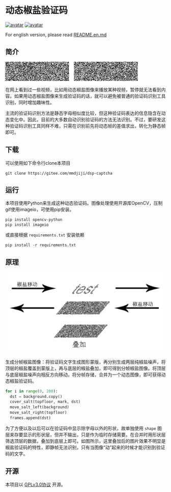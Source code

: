 # 动态椒盐验证码

[![avatar](https://img.shields.io/badge/license-GPL_V3.0-brightgreen)](https://choosealicense.com/licenses/gpl-3.0/) [![avatar](https://img.shields.io/badge/language-Python-orange)](https://www.python.org/)

For english version, please read [README.en.md](README.en.md)

## 简介
<img src='assets/JjNb.gif'>&nbsp;&nbsp;&nbsp;&nbsp;<img src='assets/static.png'>

在网上看到过一些视频，比如用动态椒盐图像来播放某种视频，暂停就无法看到内容。如果用动态椒盐图像来生成验证码的话，就可以避免被普通的验证码识别工具识别，同时增加趣味性。

主流的验证码识别方法是静态字母相似度比较，但这种验证码表达的信息隐含在动态变化中。因此，目前的大多数自动识别验证码的方法无法识别。不过，要研发这种验证码识别工具同样不难，只需在识别前先将动态帧的差值求出，转化为静态帧即可。

## 下载
可以使用如下命令行clone本项目
```shell
git clone https://gitee.com/mmdjiji/dsp-captcha
```

## 运行
本项目使用Python来生成这种动态验证码。图像处理使用开源库OpenCV，压制gif使用imageio，可使用pip安装。

```shell
pip install opencv-python
pip install imageio
```

或直接根据 `requirements.txt` 安装依赖
```shell
pip install -r requirements.txt
```

## 原理

![avatar](assets/generation-process.png)

生成分帧椒盐图像：将验证码文字生成图形蒙版，再分别生成两层纯椒盐噪声，将顶层的椒盐覆盖到蒙版上，再与底层的椒盐叠加，即可得到分帧椒盐图像。将顶层与底层椒盐噪声向相反方向移动，将分帧存储，合并为一个动态图像，即可获得动态椒盐验证码。

```python
for i in range(0, 200):
  dst = background.copy()
  cover_salt(topfloor, mark, dst)
  move_salt_left(background)
  move_salt_right(topfloor)
  frames.append(dst)
```

为了方便以及以后可以在验证码中显示除字母以外的形状，故单独使用 `shape` 图层来存要显示的形状层，但并不输出，只是作为临时存储需要。在合并时用形状层筛选顶层的数据，叠加到底层上即可。如图所示，这里叠加后的图片效果不明显是椒盐验证码的特性，即静帧无法识别，只有当图像“动”起来的时候才能识别到验证码的文字。

## 开源
本项目以 [GPLv3.0协议](https://choosealicense.com/licenses/gpl-3.0/) 开源。